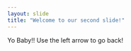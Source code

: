 ```yaml
---
layout: slide
title: "Welcome to our second slide!"
---
```

Yo Baby!!
Use the left arrow to go back!
